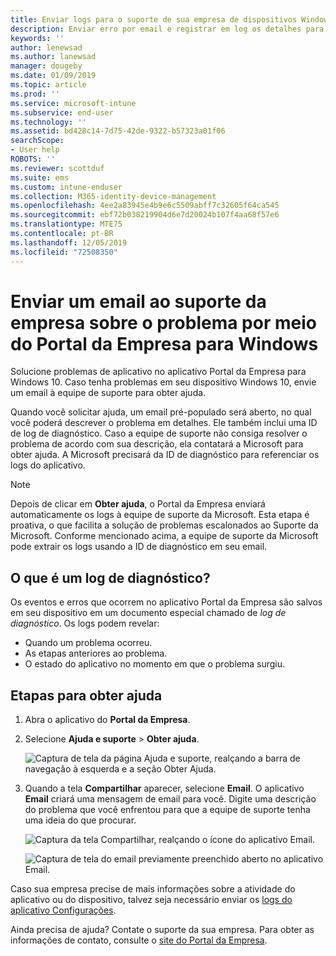 ```yaml
---
title: Enviar logs para o suporte de sua empresa de dispositivos Windows 10 | Microsoft Docs
description: Enviar erro por email e registrar em log os detalhes para ajudar o suporte da empresa a corrigir problemas de aplicativo
keywords: ''
author: lenewsad
ms.author: lanewsad
manager: dougeby
ms.date: 01/09/2019
ms.topic: article
ms.prod: ''
ms.service: microsoft-intune
ms.subservice: end-user
ms.technology: ''
ms.assetid: bd428c14-7d75-42de-9322-b57323a01f06
searchScope:
- User help
ROBOTS: ''
ms.reviewer: scottduf
ms.suite: ems
ms.custom: intune-enduser
ms.collection: M365-identity-device-management
ms.openlocfilehash: 4ee2a83945e4b9e6c5509abff7c32605f64ca545
ms.sourcegitcommit: ebf72b038219904d6e7d20024b107f4aa68f57e6
ms.translationtype: MTE75
ms.contentlocale: pt-BR
ms.lasthandoff: 12/05/2019
ms.locfileid: "72508350"
---
```

# <a name="email-your-company-support-about-problem-from-company-portal-for-windows"></a>Enviar um email ao suporte da empresa sobre o problema por meio do Portal da Empresa para Windows

Solucione problemas de aplicativo no aplicativo Portal da Empresa para Windows 10. Caso tenha problemas em seu dispositivo Windows 10, envie um email à equipe de suporte para obter ajuda. 

Quando você solicitar ajuda, um email pré-populado será aberto, no qual você poderá descrever o problema em detalhes. Ele também inclui uma ID de log de diagnóstico. Caso a equipe de suporte não consiga resolver o problema de acordo com sua descrição, ela contatará a Microsoft para obter ajuda. A Microsoft precisará da ID de diagnóstico para referenciar os logs do aplicativo.   


> [!Note]
> Depois de clicar em **Obter ajuda**, o Portal da Empresa enviará automaticamente os logs à equipe de suporte da Microsoft. Esta etapa é proativa, o que facilita a solução de problemas escalonados ao Suporte da Microsoft. Conforme mencionado acima, a equipe de suporte da Microsoft pode extrair os logs usando a ID de diagnóstico em seu email.  

## <a name="what-is-a-diagnostic-log"></a>O que é um log de diagnóstico?

Os eventos e erros que ocorrem no aplicativo Portal da Empresa são salvos em seu dispositivo em um documento especial chamado de _log de diagnóstico_. Os logs podem revelar:  
* Quando um problema ocorreu.  
* As etapas anteriores ao problema.  
* O estado do aplicativo no momento em que o problema surgiu.   

## <a name="steps-to-get-help"></a>Etapas para obter ajuda  

1. Abra o aplicativo do **Portal da Empresa**.
2. Selecione **Ajuda e suporte** > **Obter ajuda**.  

   ![Captura de tela da página Ajuda e suporte, realçando a barra de navegação à esquerda e a seção Obter Ajuda.](./media/1812_UCP_Help_Support_Get_Help_Logs.png)    

3. Quando a tela **Compartilhar** aparecer, selecione **Email**. O aplicativo **Email** criará uma mensagem de email para você. Digite uma descrição do problema que você enfrentou para que a equipe de suporte tenha uma ideia do que procurar.  

   ![Captura da tela Compartilhar, realçando o ícone do aplicativo Email.](./media/1811_Mail_Logs_Windows_CPapp.png)  


   ![Captura de tela do email previamente preenchido aberto no aplicativo Email.](./media/1811_Get_Help_Email_Windows_CPapp.png)  

Caso sua empresa precise de mais informações sobre a atividade do aplicativo ou do dispositivo, talvez seja necessário enviar os [logs do aplicativo Configurações](send-logs-to-your-it-admin-settings-windows.md).  

Ainda precisa de ajuda? Contate o suporte da sua empresa. Para obter as informações de contato, consulte o [site do Portal da Empresa](https://go.microsoft.com/fwlink/?linkid=2010980).  
